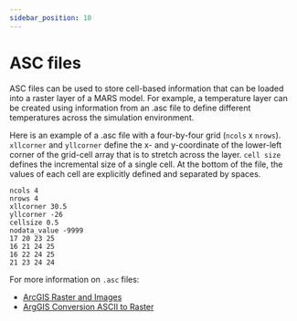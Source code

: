 ```yaml
---
sidebar_position: 10
---
```


# ASC files

ASC files can be used to store cell-based information that can be loaded into a raster layer of a MARS model. For example, a temperature layer can be created using information from an .asc file to define different temperatures across the simulation environment.

Here is an example of a .asc file with a four-by-four grid (`ncols` x `nrows`). `xllcorner` and `yllcorner` define the x- and y-coordinate of the lower-left corner of the grid-cell array that is to stretch across the layer. `cell size` defines the incremental size of a single cell. At the bottom of the file, the values of each cell are explicitly defined and separated by spaces.

```
ncols 4
nrows 4
xllcorner 30.5
yllcorner -26
cellsize 0.5
nodata_value -9999
17 20 23 25
16 21 24 25
16 22 24 25
21 23 24 24
```

For more information on `.asc` files:

* [ArcGIS Raster and Images](https://desktop.arcgis.com/de/arcmap/10.3/manage-data/raster-and-images/esri-ascii-raster-format.htm)
* [ArgGIS Conversion ASCII to Raster](https://pro.arcgis.com/de/pro-app/tool-reference/conversion/ascii-to-raster.htm)